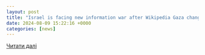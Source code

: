 ```yaml
---
layout: post
title: "Israel is facing new information war after Wikipedia Gaza change | Express Comment | Comment | Express.co.uk"
date: 2024-08-09 15:22:16 +0000
categories: [news]
---
```


[Читати далі](https://www.express.co.uk/comment/expresscomment/1934078/israel-wikipedia-gaza-genocide)
